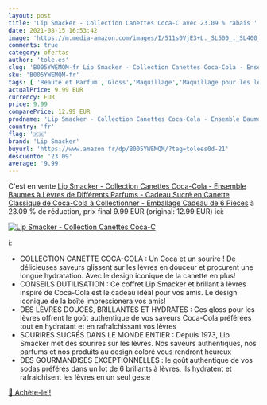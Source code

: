 ```yaml
---
layout: post
title: 'Lip Smacker - Collection Canettes Coca-C avec 23.09 % rabais '
date: 2021-08-15 16:53:42
image: 'https://m.media-amazon.com/images/I/511s0VjE3+L._SL500_._SL400_.jpg'
comments: true
category: ofertas
author: 'tole.es'
slug: 'B005YWEMQM-fr Lip Smacker - Collection Canettes Coca-Cola - Ensemble...'
sku: 'B005YWEMQM-fr'
tags: [ 'Beauté et Parfum','Gloss','Maquillage','Maquillage pour les lèvres','lip smacker', ]
actualPrice: 9.99 EUR
currency: EUR
price: 9.99
comparePrice: 12.99 EUR
prodname: 'Lip Smacker - Collection Canettes Coca-Cola - Ensemble Baumes à Lèvres de Différents Parfums - Cadeau Sucré en Canette Classique de Coca-Cola à Collectionner - Emballage Cadeau de 6 Pièces'
country: 'fr'
flag: '🇫🇷'
brand: 'Lip Smacker'
buyurl: 'https://www.amazon.fr/dp/B005YWEMQM/?tag=tolees0d-21'
descuento: '23.09'
average: '9.99'
---
```


C'est en vente [Lip Smacker - Collection Canettes Coca-Cola - Ensemble Baumes à Lèvres de Différents Parfums - Cadeau Sucré en Canette Classique de Coca-Cola à Collectionner - Emballage Cadeau de 6 Pièces](https://www.amazon.fr/dp/B005YWEMQM/?tag=tolees0d-21)  à  23.09 % de réduction, prix final  9.99 EUR (original: 12.99 EUR) ici:

[![Lip Smacker - Collection Canettes Coca-C](https://m.media-amazon.com/images/I/511s0VjE3+L._SL500_._SL400_.jpg)](https://www.amazon.fr/dp/B005YWEMQM/?tag=tolees0d-21)

ℹ️:

- COLLECTION CANETTE COCA-COLA : Un Coca et un sourire ! De délicieuses saveurs glissent sur les lèvres en douceur et procurent une longue hydratation. Avec le design iconique de la canette en plus!
- CONSEILS DUTILISATION : Ce coffret Lip Smacker et brillant à lèvres inspiré de Coca-Cola est le cadeau idéal pour vos amis. Le design iconique de la boîte impressionera vos amis!
- DES LÈVRES DOUCES, BRILLANTES ET HYDRATES : Ces gloss pour les lèvres offrent le goût authentique de vos saveurs Coca-Cola préférées tout en hydratant et en rafraîchissant vos lèvres
- SOURIRES SUCRÉS DANS LE MONDE ENTIER : Depuis 1973, Lip Smacker met des sourires sur les lèvres. Nos saveurs authentiques, nos parfums et nos produits au design coloré vous rendront heureux
- DES GOURMANDISES EXCEPTIONNELLES : le goût authentique de vos sodas préférés dans un lot de 6 brillants à lèvres, ils hydratent et rafraichisent les lèvres en un seul geste

[🛒 Achète-le!!](https://www.amazon.fr/dp/B005YWEMQM/?tag=tolees0d-21)
